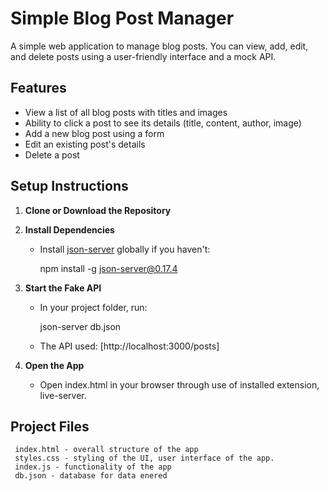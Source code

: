 # Simple Blog Post Manager

A simple web application to manage blog posts. You can view, add, edit, and delete posts using a user-friendly interface and a mock API.

## Features

- View a list of all blog posts with titles and images
- Ability to click a post to see its details (title, content, author, image)
- Add a new blog post using a form
- Edit an existing post's details
- Delete a post 

## Setup Instructions

1. **Clone or Download the Repository**

2. **Install Dependencies**
   - Install [json-server](https://github.com/typicode/json-server) globally if you haven't:
     
     npm install -g json-server@0.17.4

3. **Start the Fake API**
   - In your project folder, run:
     
     json-server db.json
     
   - The API used: [http://localhost:3000/posts]

4. **Open the App**
   - Open index.html in your browser through use of 
   installed extension, live-server.
   

## Project Files
     index.html - overall structure of the app
     styles.css - styling of the UI, user interface of the app.
     index.js - functionality of the app
     db.json - database for data enered
     


